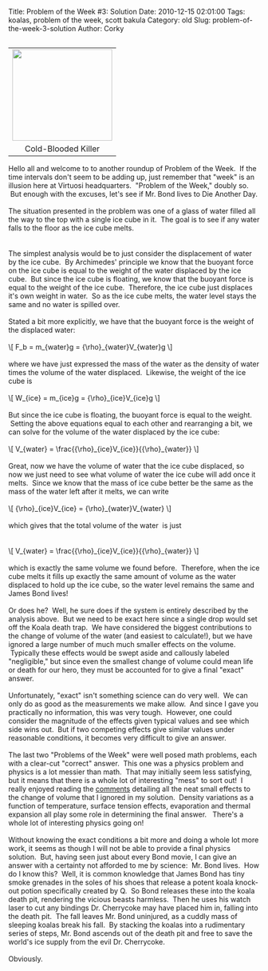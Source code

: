 Title: Problem of the Week #3: Solution
Date: 2010-12-15 02:01:00
Tags: koalas, problem of the week, scott bakula
Category: old
Slug: problem-of-the-week-3-solution
Author: Corky

<table cellpadding="0" cellspacing="0" class="tr-caption-container" style="float: left; margin-right: 1em; text-align: left;"><tbody><tr><td style="text-align: center;"><a href="http://4.bp.blogspot.com/_fa6AZDCsHnY/TPnT0ucqSUI/AAAAAAAAAHk/kOFxbYCSx1g/s1600/koala.jpg" imageanchor="1" style="clear: left; margin-bottom: 1em; margin-left: auto; margin-right: auto;"><img border="0" height="183" src="http://4.bp.blogspot.com/_fa6AZDCsHnY/TPnT0ucqSUI/AAAAAAAAAHk/kOFxbYCSx1g/s200/koala.jpg" width="200" /></a></td></tr><tr><td class="tr-caption" style="text-align: center;">Cold-Blooded Killer</td></tr></tbody></table>Hello all and welcome to to another roundup of Problem of the Week. &nbsp;If the time intervals don't seem to be adding up, just remember that "week" is an illusion here at Virtuosi headquarters. &nbsp;"Problem of the Week," doubly so. &nbsp;But enough with the excuses, let's see if Mr. Bond lives to Die Another Day. <br /><br />The situation presented in the problem was one of a glass of water filled all the way to the top with a single ice cube in it. &nbsp;The goal is to see if any water falls to the floor as the ice cube melts.<br /><br /><a name='more'></a><br />The simplest analysis would be to just consider the displacement of water by the ice cube. &nbsp;By Archimedes' principle we know that the buoyant force on the ice cube is equal to the weight of the water displaced by the ice cube. &nbsp;But since the ice cube is floating, we know that the buoyant force is equal to the weight of the ice cube. &nbsp;Therefore, the ice cube just displaces it's own weight in water. &nbsp;So as the ice cube melts, the water level stays the same and no water is spilled over.<br /><br />Stated a bit more explicitly, we have that the buoyant force is the weight of the displaced water:<br /><br />\[ F_b = m_{water}g = {\rho}_{water}V_{water}g \]<br /><br />where we have just expressed the mass of the water as the density of water times the volume of the water displaced. &nbsp;Likewise, the weight of the ice cube is<br /><br />\[ W_{ice} = m_{ice}g = {\rho}_{ice}V_{ice}g \]<br /><br />But since the ice cube is floating, the buoyant force is equal to the weight. &nbsp;Setting the above equations equal to each other and rearranging a bit, we can solve for the volume of the water displaced by the ice cube:<br /><br />\[ V_{water} = \frac{{\rho}_{ice}V_{ice}}{{\rho}_{water}} \]<br /><br />Great, now we have the volume of water that the ice cube displaced, so now we just need to see what volume of water the ice cube will add once it melts. &nbsp;Since we know that the mass of ice cube better be the same as the mass of the water left after it melts, we can write<br /><br />\[ {\rho}_{ice}V_{ice} = {\rho}_{water}V_{water} \]<br /><br />which gives that the total volume of the water &nbsp;is just<br /><br /><br /><div style="margin-bottom: 0px; margin-left: 0px; margin-right: 0px; margin-top: 0px;">\[ V_{water} = \frac{{\rho}_{ice}V_{ice}}{{\rho}_{water}} \]</div><div><br /></div><div>which is exactly the same volume we found before. &nbsp;Therefore, when the ice cube melts it fills up exactly the same amount of volume as the water displaced to hold up the ice cube, so the water level remains the same and James Bond lives!</div><div><br /></div><div>Or does he? &nbsp;Well, he sure does if the system is entirely described by the analysis above. &nbsp;But we need to be exact here since a single drop would set off the Koala death trap. &nbsp;We have considered the biggest contributions to the change of volume of the water (and easiest to calculate!), but we have ignored a large number of much much smaller effects on the volume. &nbsp;Typically these effects would be swept aside and callously labeled "negligible," but since even the smallest change of volume could mean life or death for our hero, they must be accounted for to give a final "exact" answer. &nbsp;</div><div><br /></div><div>Unfortunately, "exact" isn't something science can do very well. &nbsp;We can only do as good as the measurements we make allow. &nbsp;And since I gave you practically no information, this was very tough. &nbsp;However, one could consider the magnitude of the effects given typical values and see which side wins out. &nbsp;But if two competing effects give similar values under reasonable conditions, it becomes very difficult to give an answer. &nbsp;</div><div><br /></div><div>The last two "Problems of the Week" were well posed math problems, each with a clear-cut "correct" answer. &nbsp;This one was a physics problem and physics is a lot messier than math. &nbsp;That may initially seem less satisfying, but it means that there is a whole lot of interesting "mess" to sort out! &nbsp;I really enjoyed reading the <a href="http://thevirtuosi.blogspot.com/2010/11/problem-of-week-3.html#more">comments</a>&nbsp;detailing all the neat small effects to the change of volume that I ignored in my solution. &nbsp;Density variations as a function of temperature, surface tension effects, evaporation and thermal expansion all play some role in determining the final answer. &nbsp; There's a whole lot of interesting physics going on! &nbsp;</div><div><br /></div><div>Without knowing the exact conditions a bit more and doing a whole lot more work, it seems as though I will not be able to provide a final physics solution. &nbsp;But, having seen just about every Bond movie, I can give an answer with a certainty not afforded to me by science: &nbsp;Mr. Bond lives. &nbsp;How do I know this? &nbsp;Well, it is common knowledge that James Bond has tiny smoke grenades in the soles of his shoes that release a potent koala knock-out potion specifically created by Q. &nbsp;So Bond releases these into the koala death pit, rendering the vicious beasts harmless. &nbsp;Then he uses his watch laser to cut any bindings Dr. Cherrycoke may have placed him in, falling into the death pit. &nbsp;The fall leaves Mr. Bond uninjured, as a cuddly mass of sleeping koalas break his fall. &nbsp;By stacking the koalas into a rudimentary series of steps, Mr. Bond ascends out of the death pit and free to save the world's ice supply from the evil Dr. Cherrycoke. &nbsp; &nbsp; &nbsp;&nbsp;</div><div><br /></div><div>Obviously.</div>
